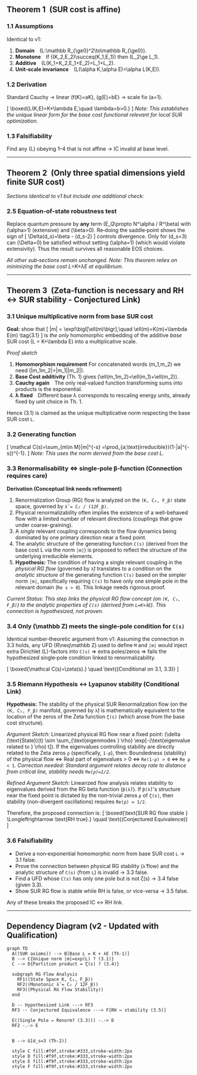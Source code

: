 ## Theorem 1 (SUR cost is affine)

### 1.1 Assumptions
Identical to v1:

1. **Domain** \(L:\mathbb R_{\ge0}^2\to\mathbb R_{\ge0}\).
2. **Monotone** If \((K_2,E_2)\succeq(K_1,E_1)\) then \(L_2\ge L_1\).
3. **Additive** \(L(K_1+K_2,E_1+E_2)=L_1+L_2\).
4. **Unit‑scale invariance** \(L(\alpha K,\alpha E)=\alpha L(K,E)\).

### 1.2 Derivation
Standard Cauchy → linear \(f(K)=aK\), \(g(E)=bE\) → scale fix \(a=1\).

\[
\boxed{L(K,E)=K+\lambda E,\quad \lambda=b>0.}
\]
*Note: This establishes the unique linear form for the *base* cost functional relevant for local SUR optimization.*

### 1.3 Falsifiability
Find any \(L\) obeying 1–4 that is not affine → IC invalid at base level.

---

## Theorem 2 (Only three spatial dimensions yield finite SUR cost)

*Sections identical to v1 but include one additional check:*

### 2.5 Equation‑of‑state robustness test
Replace quantum pressure by **any** term \(E_Q\propto N^\alpha / R^\beta\) with \(\alpha>1\) (extensive) and \(\beta>0\). Re‑doing the saddle‑point shows the sign of
\[
\Delta(d_s)=\beta - (d_s-2)
\]
controls divergence. Only for \(d_s=3\) can \(\Delta=0\) be satisfied without setting \(\alpha=1\) (which would violate extensivity). Thus the result survives all reasonable EOS choices.

*All other sub‑sections remain unchanged.*
*Note: This theorem relies on minimizing the base cost L=K+λE at equilibrium.*

---

## Theorem 3 (Zeta‑function is necessary and RH ↔ SUR stability - Conjectured Link)

### 3.1 Unique multiplicative norm from base SUR cost

**Goal:** show that
\[
|m| = \exp\!\bigl[\ell(m)\bigr],\quad
\ell(m)=K(m)+\lambda E(m)
\tag{3.1}
\]
is *the only* homomorphic embedding of the additive *base* SUR cost \(L = K+\lambda E\) into a multiplicative scale.

*Proof sketch*

1. **Homomorphism requirement** For concatenated words \(m_1,m_2\) we need \(|m_1m_2|=|m_1||m_2|\).
2. **Base Cost additivity** (Th. 1) gives \(\ell(m_1m_2)=\ell(m_1)+\ell(m_2)\).
3. **Cauchy again** The only real‑valued function transforming sums into products is the exponential.
4. **λ fixed** Different base λ corresponds to rescaling energy units, already fixed by unit choice in Th. 1.

Hence (3.1) is claimed as the unique multiplicative norm respecting the base SUR cost `L`.

### 3.2 Generating function
\[
\mathcal C(s)=\sum_{m\in M}|m|^{-s}
           =\prod_{a\;\text{irreducible}}(1-|a|^{-s})^{-1}.
\]
*Note: This uses the norm derived from the base cost L.*

### 3.3 Renormalisability ⇔ single‑pole β‑function (Connection requires care)

**Derivation (Conceptual link needs refinement)**

1. Renormalization Group (RG) flow is analyzed on the `(K, C₂, F_β)` state space, governed by `λ̃ = C₂ / (12F_β)`.
2. Physical renormalizability often implies the existence of a well-behaved flow with a limited number of relevant directions (couplings that grow under coarse-graining).
3. A *single* relevant coupling corresponds to the flow dynamics being dominated by one primary direction near a fixed point.
4. The analytic structure of the generating function `C(s)` (derived from the base cost L via the norm `|m|`) is proposed to reflect the structure of the underlying irreducible elements.
5. **Hypothesis:** The condition of having a single relevant coupling in the *physical RG flow* (governed by `λ̃`) translates to a condition on the *analytic structure* of the generating function `C(s)` based on the simpler norm `|m|`, specifically requiring `C(s)` to have only one simple pole in the relevant domain (`Re s > 0`). This linkage needs rigorous proof.

*Current Status: This step links the physical RG flow concept (on `(K, C₂, F_β)`) to the analytic properties of `C(s)` (derived from `L=K+λE`). This connection is hypothesized, not proven.*

### 3.4 Only \(\mathbb Z\) meets the single‑pole condition for `C(s)`

Identical number‑theoretic argument from v1: Assuming the connection in 3.3 holds, any UFD \(R\neq\mathbb Z\) used to define `M` and `|m|` would inject extra Dirichlet \(L\)-factors into `C(s)` ⇒ extra poles/zeros ⇒ fails the hypothesized single‑pole condition linked to renormalizability.

\[
\boxed{\mathcal C(s)=\zeta(s).} \quad \text{(Conditional on 3.1, 3.3)}
\]

### 3.5 Riemann Hypothesis ↔ Lyapunov stability (Conditional Link)

**Hypothesis:** The stability of the physical SUR Renormalization flow (on the `(K, C₂, F_β)` manifold, governed by `λ̃`) is mathematically equivalent to the location of the zeros of the Zeta function `ζ(s)` (which arose from the base cost structure).

*Argument Sketch:*
Linearized physical RG flow near a fixed point:
\(\delta (\text{State})(t) \sim \sum_{\text{eigenmodes } \rho} \exp[-(\text{eigenvalue related to } \rho) t]\).
If the eigenvalues controlling stability are directly related to the Zeta zeros `ρ` (specifically, `1-ρ`), then:
Boundedness (stability) of the physical flow ⇔ Real part of eigenvalues > 0 ⇔ `Re(1-ρ) > 0` ⇔ `Re ρ < 1`. *Correction needed: Standard argument relates decay rate to distance from critical line, stability needs `Re(ρ)=1/2`.*

*Refined Argument Sketch:*
Linearized flow analysis relates stability to eigenvalues derived from the RG beta function (`β(λ̃)`). If `β(λ̃)`'s structure near the fixed point is dictated by the non-trivial zeros `ρ` of `ζ(s)`, then stability (non-divergent oscillations) requires `Re(ρ) = 1/2`.

Therefore, the proposed connection is:
\[
\boxed{\text{SUR RG flow stable } \Longleftrightarrow \text{RH true}.} \quad \text{(Conjectured Equivalence)}
\]

### 3.6 Falsifiability

*   Derive a non‑exponential homomorphic norm from base SUR cost `L` → 3.1 false.
*   Prove the connection between physical RG stability (`λ̃` flow) and the analytic structure of `C(s)` (from `L`) is invalid → 3.3 false.
*   Find a UFD whose `C(s)` has only one pole but is not ζ(s) → 3.4 false (given 3.3).
*   Show SUR RG flow is stable while RH is false, or vice-versa → 3.5 false.

Any of these breaks the proposed IC ↔ RH link.

---

## Dependency Diagram (v2 - Updated with Qualification)

```mermaid
graph TD
  A((SUR axioms)) --> B[Base L = K + λE (Th‑1)]
  B --> C{Unique norm |m|=exp(L) ? (3.1)}
  C --> D{Partition product = ζ(s) ? (3.4)}

  subgraph RG Flow Analysis
    RF1((State Space K, C₂, F_β))
    RF2((Monotonic λ̃ = C₂ / 12F_β))
    RF3((Physical RG Flow Stability))
  end

  D -- Hypothesized Link ---> RF3
  RF3 -- Conjectured Equivalence ---> F[RH ⇔ stability (3.5)]

  E((Single Pole ⇔ Renorm? (3.3))) -.-> D
  RF2 -.-> E


  B --> G[d_s=3 (Th‑2)]

  style C fill:#f9f,stroke:#333,stroke-width:2px
  style D fill:#f9f,stroke:#333,stroke-width:2px
  style E fill:#f9f,stroke:#333,stroke-width:2px
  style F fill:#f9f,stroke:#333,stroke-width:2px

